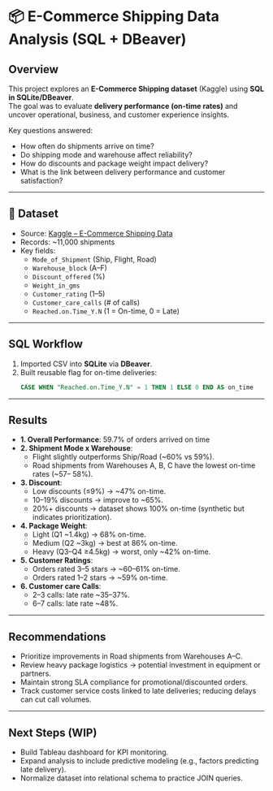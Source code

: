# 📦 E-Commerce Shipping Data Analysis (SQL + DBeaver)

## Overview
This project explores an **E-Commerce Shipping dataset** (Kaggle) using **SQL in SQLite/DBeaver**.  
The goal was to evaluate **delivery performance (on-time rates)** and uncover operational, business, and customer experience insights.  

Key questions answered:
- How often do shipments arrive on time?
- Do shipping mode and warehouse affect reliability?
- How do discounts and package weight impact delivery?
- What is the link between delivery performance and customer satisfaction?

---

## 📂 Dataset
- Source: [Kaggle – E-Commerce Shipping Data](https://www.kaggle.com/datasets/prachi13/customer-analytics)  
- Records: ~11,000 shipments  
- Key fields:
  - `Mode_of_Shipment` (Ship, Flight, Road)  
  - `Warehouse_block` (A–F)  
  - `Discount_offered` (%)  
  - `Weight_in_gms`  
  - `Customer_rating` (1–5)  
  - `Customer_care_calls` (# of calls)  
  - `Reached.on.Time_Y.N` (1 = On-time, 0 = Late)  

---
## SQL Workflow
1. Imported CSV into **SQLite** via **DBeaver**.  
2. Built reusable flag for on-time deliveries:  
   ```sql
   CASE WHEN "Reached.on.Time_Y.N" = 1 THEN 1 ELSE 0 END AS on_time

---
## Results
- **1. Overall Performance**: 59.7% of orders arrived on time
- **2. Shipment Mode x Warehouse**:
    - Flight slightly outperforms Ship/Road (~60% vs 59%).
    - Road shipments from Warehouses A, B, C have the lowest on-time rates (~57–          58%).
- **3. Discount**:
    - Low discounts (≤9%) → ~47% on-time.
    - 10–19% discounts → improve to ~65%.
    - 20%+ discounts → dataset shows 100% on-time (synthetic but indicates prioritization).
- **4. Package Weight**:
    - Light (Q1 ~1.4kg) → 68% on-time.
    - Medium (Q2 ~3kg) → best at 86% on-time.
    - Heavy (Q3–Q4 ≥4.5kg) → worst, only ~42% on-time.
- **5. Customer Ratings**:
    - Orders rated 3–5 stars → ~60–61% on-time.
    - Orders rated 1–2 stars → ~59% on-time.
- **6. Customer care Calls**:
    - 2–3 calls: late rate ~35–37%.
    - 6–7 calls: late rate ~48%.

---
## Recommendations
- Prioritize improvements in Road shipments from Warehouses A–C.
- Review heavy package logistics → potential investment in equipment or partners.
- Maintain strong SLA compliance for promotional/discounted orders.
- Track customer service costs linked to late deliveries; reducing delays can cut     call volumes.

---
## Next Steps (WIP)
- Build Tableau dashboard for KPI monitoring.
- Expand analysis to include predictive modeling (e.g., factors predicting late delivery).
- Normalize dataset into relational schema to practice JOIN queries.
